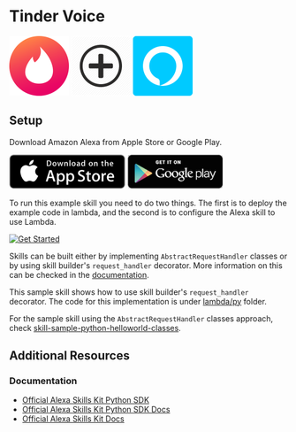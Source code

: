 Tinder Voice
=========================================

![](./images/108.png) ![](./images/plus-108.png) ![](./images/108-alexa.png)

Setup
-----

Download Amazon Alexa from Apple Store or Google Play.

[![iOS](./images/appstore.png)](https://apps.apple.com/us/app/amazon-alexa/id944011620)
[![Android](./images/playstore.png)](https://play.google.com/store/apps/details?id=com.amazon.dee.app&hl=en_US)

To run this example skill you need to do two things. The first is to
deploy the example code in lambda, and the second is to configure the
Alexa skill to use Lambda.

[![Get Started](https://camo.githubusercontent.com/db9b9ce26327ad3bac57ec4daf0961a382d75790/68747470733a2f2f6d2e6d656469612d616d617a6f6e2e636f6d2f696d616765732f472f30312f6d6f62696c652d617070732f6465782f616c6578612f616c6578612d736b696c6c732d6b69742f7475746f7269616c732f67656e6572616c2f627574746f6e732f627574746f6e5f6765745f737461727465642e5f5454485f2e706e67)](./instructions/1-voice-user-interface.md)

Skills can be built either by implementing ``AbstractRequestHandler`` classes
or by using skill builder's ``request_handler`` decorator. More information
on this can be checked in the [documentation](https://alexa-skills-kit-python-sdk.readthedocs.io/en/latest/REQUEST_PROCESSING.html#request-handlers).

This sample skill shows how to use skill builder's ``request_handler`` decorator. 
The code for this implementation is under [lambda/py](lambda/py) folder.

For the sample skill using the ``AbstractRequestHandler`` classes approach, check 
[skill-sample-python-helloworld-classes](https://github.com/alexa/skill-sample-python-helloworld-classes).

Additional Resources
--------------------

### Documentation

-  [Official Alexa Skills Kit Python SDK](https://pypi.org/project/ask-sdk/)
-  [Official Alexa Skills Kit Python SDK Docs](https://alexa-skills-kit-python-sdk.readthedocs.io/en/latest/)
-  [Official Alexa Skills Kit Docs](https://developer.amazon.com/docs/ask-overviews/build-skills-with-the-alexa-skills-kit.html)

